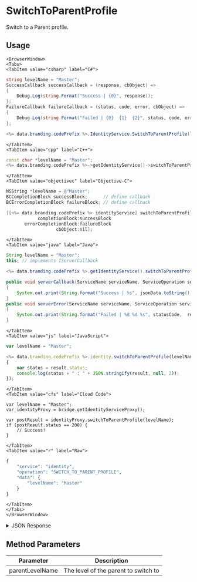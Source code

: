 # SwitchToParentProfile

Switch to a Parent profile.

<PartialServop service_name="identity" operation_name="SWITCH_TO_PARENT_PROFILE" />

## Usage

```mdx-code-block
<BrowserWindow>
<Tabs>
<TabItem value="csharp" label="C#">
```

```csharp
string levelName = "Master";
SuccessCallback successCallback = (response, cbObject) =>
{
    Debug.Log(string.Format("Success | {0}", response));
};
FailureCallback failureCallback = (status, code, error, cbObject) =>
{
    Debug.Log(string.Format("Failed | {0}  {1}  {2}", status, code, error));
};

<%= data.branding.codePrefix %>.IdentityService.SwitchToParentProfile(levelName, successCallback, failureCallback);
```

```mdx-code-block
</TabItem>
<TabItem value="cpp" label="C++">
```

```cpp
const char *levelName = "Master";
<%= data.branding.codePrefix %>->getIdentityService()->switchToParentProfile(levelName, this);
```

```mdx-code-block
</TabItem>
<TabItem value="objectivec" label="Objective-C">
```

```objectivec
NSString *levelName = @"Master";
BCCompletionBlock successBlock;      // define callback
BCErrorCompletionBlock failureBlock; // define callback

[[<%= data.branding.codePrefix %> identityService] switchToParentProfile:levelName
            completionBlock:successBlock
       errorCompletionBlock:failureBlock
                   cbObject:nil];
```

```mdx-code-block
</TabItem>
<TabItem value="java" label="Java">
```

```java
String levelName = "Master";
this; // implements IServerCallback

<%= data.branding.codePrefix %>.getIdentityService().switchToParentProfile(levelName, this);

public void serverCallback(ServiceName serviceName, ServiceOperation serviceOperation, JSONObject jsonData)
{
    System.out.print(String.format("Success | %s", jsonData.toString()));
}
public void serverError(ServiceName serviceName, ServiceOperation serviceOperation, int statusCode, int reasonCode, String jsonError)
{
    System.out.print(String.format("Failed | %d %d %s", statusCode,  reasonCode, jsonError.toString()));
}
```

```mdx-code-block
</TabItem>
<TabItem value="js" label="JavaScript">
```

```javascript
var levelName = "Master";

<%= data.branding.codePrefix %>.identity.switchToParentProfile(levelName, result =>
{
	var status = result.status;
	console.log(status + " : " + JSON.stringify(result, null, 2));
});
```

```mdx-code-block
</TabItem>
<TabItem value="cfs" label="Cloud Code">
```

```cfscript
var levelName = "Master";
var identityProxy = bridge.getIdentityServiceProxy();

var postResult = identityProxy.switchToParentProfile(levelName);
if (postResult.status == 200) {
    // Success!
}
```

```mdx-code-block
</TabItem>
<TabItem value="r" label="Raw">
```

```r
{
	"service": "identity",
	"operation": "SWITCH_TO_PARENT_PROFILE",
	"data": {
		"levelName": "Master"
	}
}
```

```mdx-code-block
</TabItem>
</Tabs>
</BrowserWindow>
```

<details>
<summary>JSON Response</summary>

```json
{  
   "data":{  
      "gameId":"12335",
      "profileId":"08ae9b33-3e9d-43d5-835e-7915e0da0fca",
      "switchToAppId":"12335"
   },
   "status":200
}
```
</details>

## Method Parameters
Parameter | Description
--------- | -----------
parentLevelName | The level of the parent to switch to


